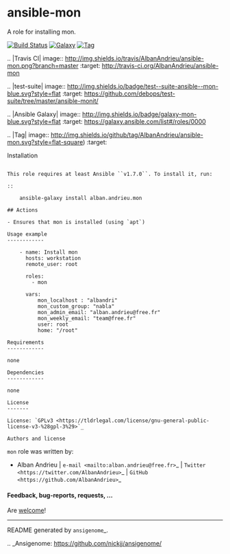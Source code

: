 ansible-mon
====================

A role for installing mon.

[![Build Status](https://api.travis-ci.org/AlbanAndrieu/ansible-mon.png?branch=master)](https://travis-ci.org/AlbanAndrieu/ansible-mon)
[![Galaxy](http://img.shields.io/badge/galaxy-mon-blue.svg?style=flat-square)](https://galaxy.ansible.com/list#/roles/0000)
[![Tag](http://img.shields.io/github/tag/AlbanAndrieu/ansible-mon.svg?style=flat-square)]()


.. |Travis CI| image:: http://img.shields.io/travis/AlbanAndrieu/ansible-mon.png?branch=master
   :target: http://travis-ci.org/AlbanAndrieu/ansible-mon

.. |test-suite| image:: http://img.shields.io/badge/test--suite-ansible--mon-blue.svg?style=flat
   :target: https://github.com/debops/test-suite/tree/master/ansible-monit/

.. |Ansible Galaxy| image:: http://img.shields.io/badge/galaxy-mon-blue.svg?style=flat
   :target: https://galaxy.ansible.com/list#/roles/0000

.. |Tag| image:: http://img.shields.io/github/tag/AlbanAndrieu/ansible-mon.svg?style=flat-square)
   :target: 

Installation
~~~~~~~~~~~~

This role requires at least Ansible ``v1.7.0``. To install it, run:

::

    ansible-galaxy install alban.andrieu.mon
    
## Actions

- Ensures that mon is installed (using `apt`)

Usage example
------------

    - name: Install mon
      hosts: workstation
      remote_user: root
    
      roles:
        - mon      
      
      vars:      
          mon_localhost : "albandri"
          mon_custom_group: "nabla"        
          mon_admin_email: "alban.andrieu@free.fr"
          mon_weekly_email: "team@free.fr"
          user: root
          home: "/root"

Requirements
------------

none

Dependencies
------------

none

License
-------

License: `GPLv3 <https://tldrlegal.com/license/gnu-general-public-license-v3-%28gpl-3%29>`_

Authors and license
~~~~~~~~~~~~~~~~~~~

``mon`` role was written by:

- Alban Andrieu | `e-mail <mailto:alban.andrieu@free.fr>`_ | `Twitter <https://twitter.com/AlbanAndrieu>`_ | `GitHub <https://github.com/AlbanAndrieu>`_

#### Feedback, bug-reports, requests, ...

Are [welcome](https://github.com/AlbanAndrieu/ansible-mon/issues)!

****

README generated by `ansigenome`_.

.. _Ansigenome: https://github.com/nickjj/ansigenome/

